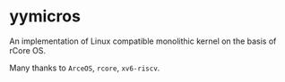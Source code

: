 # yymicros

An implementation of Linux compatible monolithic kernel on the basis of rCore OS.

Many thanks to ```ArceOS```, ```rcore```, ```xv6-riscv```.
